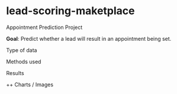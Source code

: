 # lead-scoring-maketplace

Appointment Prediction Project 

**Goal**: Predict whether a lead will result in an appointment being set.


Type of data

Methods used

Results

++ Charts / Images
